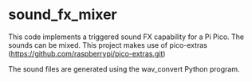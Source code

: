 # sound_fx_mixer

This code implements a triggered sound FX capability for a Pi Pico. The sounds can be mixed. This project makes use of pico-extras (https://github.com/raspberrypi/pico-extras.git)

The sound files are generated using the wav_convert Python program.
